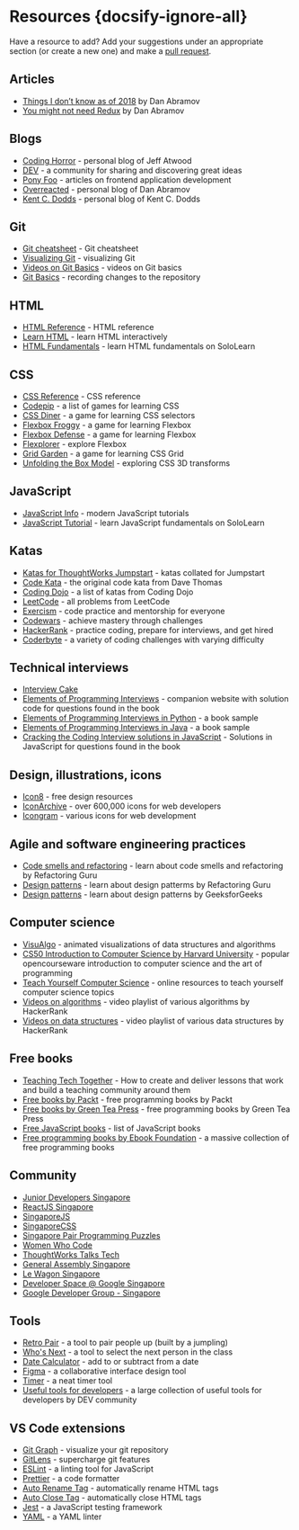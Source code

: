 # Resources {docsify-ignore-all}

Have a resource to add? Add your suggestions under an appropriate section (or create a new one) and make a [pull request](https://help.github.com/en/github/collaborating-with-issues-and-pull-requests/creating-a-pull-request).

## Articles

- [Things I don’t know as of 2018](https://overreacted.io/things-i-dont-know-as-of-2018/) by Dan Abramov
- [You might not need Redux](https://medium.com/@dan_abramov/you-might-not-need-redux-be46360cf367) by Dan Abramov

## Blogs

- [Coding Horror](https://blog.codinghorror.com/) - personal blog of Jeff Atwood
- [DEV](https://dev.to/) - a community for sharing and discovering great ideas
- [Pony Foo](https://ponyfoo.com/) - articles on frontend application development
- [Overreacted](https://overreacted.io/) - personal blog of Dan Abramov
- [Kent C. Dodds](https://kentcdodds.com/blog) - personal blog of Kent C. Dodds

## Git

- [Git cheatsheet](https://github.github.com/training-kit/downloads/github-git-cheat-sheet/) - Git cheatsheet
- [Visualizing Git](https://git-school.github.io/visualizing-git/) - visualizing Git
- [Videos on Git Basics](https://git-scm.com/videos) - videos on Git basics
- [Git Basics](https://git-scm.com/book/en/v2/Git-Basics-Recording-Changes-to-the-Repository) - recording changes to the repository

## HTML

- [HTML Reference](https://htmlreference.io/) - HTML reference
- [Learn HTML](https://www.learn-html.org/) - learn HTML interactively
- [HTML Fundamentals](https://www.sololearn.com/Course/HTML/) - learn HTML fundamentals on SoloLearn

## CSS

- [CSS Reference](https://cssreference.io/) - CSS reference
- [Codepip](https://codepip.com/) - a list of games for learning CSS
- [CSS Diner](https://flukeout.github.io/) - a game for learning CSS selectors
- [Flexbox Froggy](https://flexboxfroggy.com/) - a game for learning Flexbox
- [Flexbox Defense](http://www.flexboxdefense.com/) - a game for learning Flexbox
- [Flexplorer](https://bennettfeely.com/flexplorer/) - explore Flexbox
- [Grid Garden](https://cssgridgarden.com/) - a game for learning CSS Grid
- [Unfolding the Box Model](https://rupl.github.io/unfold/) - exploring CSS 3D transforms

## JavaScript

- [JavaScript Info](https://javascript.info/) - modern JavaScript tutorials
- [JavaScript Tutorial](https://www.sololearn.com/Course/JavaScript/) - learn JavaScript fundamentals on SoloLearn

## Katas

- [Katas for ThoughtWorks Jumpstart](https://github.com/thoughtworks-jumpstart/katas) - katas collated for Jumpstart
- [Code Kata](http://codekata.com/) - the original code kata from Dave Thomas
- [Coding Dojo](http://codingdojo.org/kata/) - a list of katas from Coding Dojo
- [LeetCode](https://leetcode.com/problemset/all/?difficulty=Easy) - all problems from LeetCode
- [Exercism](https://exercism.io/) - code practice and mentorship for everyone
- [Codewars](https://www.codewars.com/) - achieve mastery through challenges
- [HackerRank](https://www.hackerrank.com/) - practice coding, prepare for interviews, and get hired
- [Coderbyte](https://coderbyte.com/challenges) - a variety of coding challenges with varying difficulty

## Technical interviews

- [Interview Cake](https://www.interviewcake.com/)
- [Elements of Programming Interviews](https://elementsofprogramminginterviews.com/) - companion website with solution code for questions found in the book
- [Elements of Programming Interviews in Python](http://elementsofprogramminginterviews.com/sample/epilight_python_new.pdf) - a book sample
- [Elements of Programming Interviews in Java](http://elementsofprogramminginterviews.com/sample/epilight_java_new.pdf) - a book sample
- [Cracking the Coding Interview solutions in JavaScript](https://github.com/careercup/CtCI-6th-Edition-JavaScript) - Solutions in JavaScript for questions found in the book

## Design, illustrations, icons

- [Icon8](https://icons8.com/) - free design resources
- [IconArchive](http://www.iconarchive.com/) - over 600,000 icons for web developers
- [Icongram](https://icongr.am/) - various icons for web development

## Agile and software engineering practices

- [Code smells and refactoring](https://refactoring.guru/refactoring) - learn about code smells and refactoring by Refactoring Guru
- [Design patterns](https://refactoring.guru/design-patterns) - learn about design patterms by Refactoring Guru
- [Design patterns](https://www.geeksforgeeks.org/software-design-patterns/) - learn about design patterns by GeeksforGeeks

## Computer science

- [VisuAlgo](https://visualgo.net/en) - animated visualizations of data structures and algorithms
- [CS50 Introduction to Computer Science by Harvard University](https://cs50.harvard.edu/x/) - popular opencourseware introduction to computer science and the art of programming
- [Teach Yourself Computer Science](https://teachyourselfcs.com/) - online resources to teach yourself computer science topics
- [Videos on algorithms](https://www.youtube.com/watch?v=KEEKn7Me-ms&list=PLI1t_8YX-ApvMthLj56t1Rf-Buio5Y8KL) - video playlist of various algorithms by HackerRank
- [Videos on data structures](https://www.youtube.com/watch?v=IhJGJG-9Dx8&list=PLI1t_8YX-Apv-UiRlnZwqqrRT8D1RhriX) - video playlist of various data structures by HackerRank

## Free books

- [Teaching Tech Together](https://teachtogether.tech) - How to create and deliver lessons that work
  and build a teaching community around them
- [Free books by Packt](https://www.packtpub.com/free-learning) - free programming books by Packt
- [Free books by Green Tea Press](https://greenteapress.com) - free programming books by Green Tea Press
- [Free JavaScript books](https://jsbooks.revolunet.com/) - list of JavaScript books
- [Free programming books by Ebook Foundation](https://ebookfoundation.github.io/free-programming-books/free-programming-books.html) - a massive collection of free programming books

## Community

- [Junior Developers Singapore](https://www.meetup.com/Junior-Developers-Singapore/)
- [ReactJS Singapore](https://www.meetup.com/React-Singapore/)
- [SingaporeJS](https://www.meetup.com/Singapore-JS/)
- [SingaporeCSS](https://www.meetup.com/SingaporeCSS/)
- [Singapore Pair Programming Puzzles](https://www.meetup.com/Singapore-Pair-Programming-Puzzles/)
- [Women Who Code](https://www.meetup.com/Women-Who-Code-Singapore/)
- [ThoughtWorks Talks Tech](https://www.meetup.com/ThoughtWorks-Talks-Tech/)
- [General Assembly Singapore](https://www.meetup.com/General-Assembly-Singapore/)
- [Le Wagon Singapore](https://www.meetup.com/Le-Wagon-Singapore-Coding-Bootcamp/)
- [Developer Space @ Google Singapore](https://www.meetup.com/developer-space/)
- [Google Developer Group - Singapore](https://www.meetup.com/gdg-singapore/)

## Tools

- [Retro Pair](https://retropair.herokuapp.com/) - a tool to pair people up (built by a jumpling)
- [Who's Next](https://whoisnext.netlify.com/) - a tool to select the next person in the class
- [Date Calculator](https://www.timeanddate.com/date/dateadd.html) - add to or subtract from a date
- [Figma](https://www.figma.com/) - a collaborative interface design tool
- [Timer](https://bayo-timer.firebaseapp.com/) - a neat timer tool
- [Useful tools for developers](https://dev.to/lucasnaja/useful-tools-for-developers-2c00) - a large collection of useful tools for developers by DEV community

## VS Code extensions

- [Git Graph](https://marketplace.visualstudio.com/items?itemName=mhutchie.git-graph) - visualize your git repository
- [GitLens](https://marketplace.visualstudio.com/items?itemName=eamodio.gitlens) - supercharge git features
- [ESLint](https://marketplace.visualstudio.com/items?itemName=dbaeumer.vscode-eslint) - a linting tool for JavaScript
- [Prettier](https://marketplace.visualstudio.com/items?itemName=esbenp.prettier-vscode) - a code formatter
- [Auto Rename Tag](https://marketplace.visualstudio.com/items?itemName=formulahendry.auto-rename-tag) - automatically rename HTML tags
- [Auto Close Tag](https://marketplace.visualstudio.com/items?itemName=formulahendry.auto-close-tag) - automatically close HTML tags
- [Jest](https://marketplace.visualstudio.com/items?itemName=Orta.vscode-jest) - a JavaScript testing framework
- [YAML](https://marketplace.visualstudio.com/items?itemName=redhat.vscode-yaml) - a YAML linter
